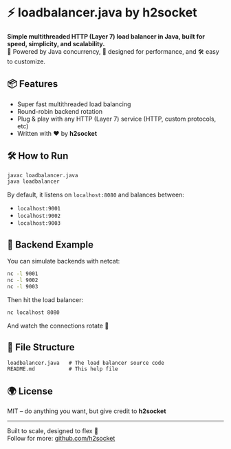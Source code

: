 
# ⚡ loadbalancer.java by h2socket

**Simple multithreaded HTTP (Layer 7) load balancer in Java, built for speed, simplicity, and scalability.**  
🧠 Powered by Java concurrency, 🚀 designed for performance, and 🛠️ easy to customize.

## 📦 Features
- Super fast multithreaded load balancing
- Round-robin backend rotation
- Plug & play with any HTTP (Layer 7) service (HTTP, custom protocols, etc)
- Written with ❤️ by **h2socket**

## 🛠️ How to Run

```bash
javac loadbalancer.java
java loadbalancer
```

By default, it listens on `localhost:8080` and balances between:
- `localhost:9001`
- `localhost:9002`
- `localhost:9003`

## 🔄 Backend Example

You can simulate backends with netcat:

```bash
nc -l 9001
nc -l 9002
nc -l 9003
```

Then hit the load balancer:

```bash
nc localhost 8080
```

And watch the connections rotate 🔁

## 📁 File Structure

```
loadbalancer.java   # The load balancer source code
README.md           # This help file
```

## 🌍 License
MIT – do anything you want, but give credit to **h2socket**

---

Built to scale, designed to flex 💪  
Follow for more: [github.com/h2socket](https://github.com/h2socket)
